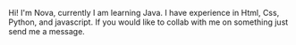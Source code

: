 Hi! I'm Nova, currently I am learning Java. I have experience in Html, Css, Python, and javascript. If you would like to collab with me on something just send me a message.

<!---
XxNOVIAxX/XxNOVIAxX is a ✨ special ✨ repository because its `README.md` (this file) appears on your GitHub profile.
You can click the Preview link to take a look at your changes.
--->
